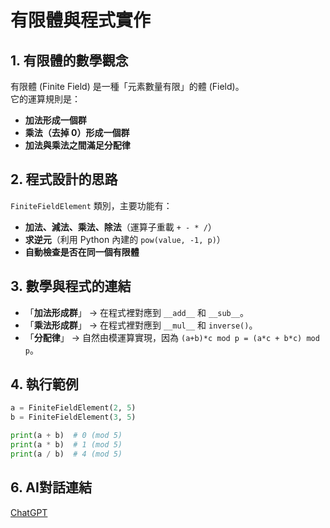 # 有限體與程式實作

## 1. 有限體的數學觀念
有限體 (Finite Field) 是一種「元素數量有限」的體 (Field)。  
它的運算規則是：
- **加法形成一個群**  
- **乘法（去掉 0）形成一個群**  
- **加法與乘法之間滿足分配律**  


## 2. 程式設計的思路
`FiniteFieldElement` 類別，主要功能有：
- **加法、減法、乘法、除法**（運算子重載 `+ - * /`）  
- **求逆元**（利用 Python 內建的 `pow(value, -1, p)`）  
- **自動檢查是否在同一個有限體**  


## 3. 數學與程式的連結
- 「**加法形成群**」 → 在程式裡對應到 `__add__` 和 `__sub__`。  
- 「**乘法形成群**」 → 在程式裡對應到 `__mul__` 和 `inverse()`。  
- 「**分配律**」 → 自然由模運算實現，因為 `(a+b)*c mod p = (a*c + b*c) mod p`。  


## 4. 執行範例
```python
a = FiniteFieldElement(2, 5)
b = FiniteFieldElement(3, 5)

print(a + b)  # 0 (mod 5)
print(a * b)  # 1 (mod 5)
print(a / b)  # 4 (mod 5) 
```

 ## 6. AI對話連結
 [ChatGPT](https://chatgpt.com/share/68d5ff5c-23a8-8005-aa36-f8f4de82566a)
